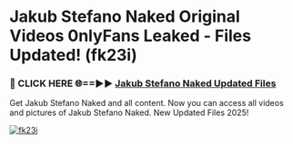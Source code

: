 # Jakub Stefano Naked Original Videos 0nlyFans Leaked - Files Updated! (fk23i)

<h3>🔴 CLICK HERE 🌐==►► <a href="https://tinyurl.com/up5wt9bj" rel="nofollow">Jakub Stefano Naked Updated Files</a></h3>

Get Jakub Stefano Naked and all content. Now you can access all videos and pictures of Jakub Stefano Naked. New Updated Files 2025!

[![fk23i](https://i.imgur.com/ABiUzMV.gif)](https://tinyurl.com/up5wt9bj)
